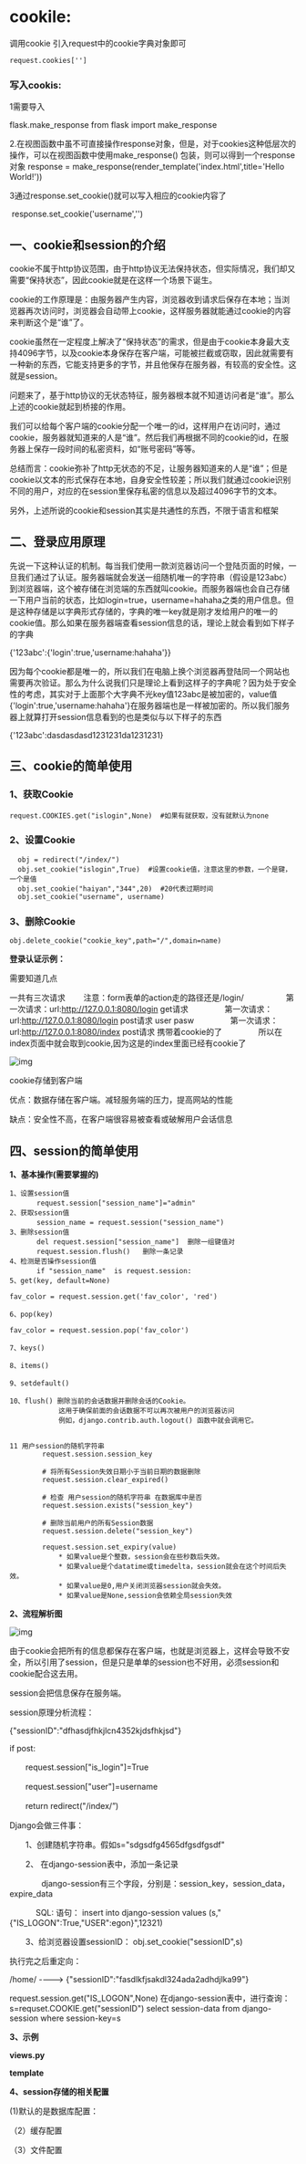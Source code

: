 # cookile:

调用cookie
引入request中的cookie字典对象即可

    request.cookies['']
### 写入cookis:

1需要导入

flask.make_response
from flask import make_response

2.在视图函数中虽不可直接操作response对象，但是，对于cookies这种低层次的操作，可以在视图函数中使用make_response() 
包装，则可以得到一个response对象
response = make_response(render_template('index.html',title='Hello World!'))

3通过response.set_cookie()就可以写入相应的cookie内容了

​	response.set_cookie('username','')

## 一、cookie和session的介绍

cookie不属于http协议范围，由于http协议无法保持状态，但实际情况，我们却又需要“保持状态”，因此cookie就是在这样一个场景下诞生。

cookie的工作原理是：由服务器产生内容，浏览器收到请求后保存在本地；当浏览器再次访问时，浏览器会自动带上cookie，这样服务器就能通过cookie的内容来判断这个是“谁”了。

cookie虽然在一定程度上解决了“保持状态”的需求，但是由于cookie本身最大支持4096字节，以及cookie本身保存在客户端，可能被拦截或窃取，因此就需要有一种新的东西，它能支持更多的字节，并且他保存在服务器，有较高的安全性。这就是session。

问题来了，基于http协议的无状态特征，服务器根本就不知道访问者是“谁”。那么上述的cookie就起到桥接的作用。

我们可以给每个客户端的cookie分配一个唯一的id，这样用户在访问时，通过cookie，服务器就知道来的人是“谁”。然后我们再根据不同的cookie的id，在服务器上保存一段时间的私密资料，如“账号密码”等等。

总结而言：cookie弥补了http无状态的不足，让服务器知道来的人是“谁”；但是cookie以文本的形式保存在本地，自身安全性较差；所以我们就通过cookie识别不同的用户，对应的在session里保存私密的信息以及超过4096字节的文本。

另外，上述所说的cookie和session其实是共通性的东西，不限于语言和框架

## 二、登录应用原理

​      先说一下这种认证的机制。每当我们使用一款浏览器访问一个登陆页面的时候，一旦我们通过了认证。服务器端就会发送一组随机唯一的字符串（假设是123abc）到浏览器端，这个被存储在浏览端的东西就叫cookie。而服务器端也会自己存储一下用户当前的状态，比如login=true，username=hahaha之类的用户信息。但是这种存储是以字典形式存储的，字典的唯一key就是刚才发给用户的唯一的cookie值。那么如果在服务器端查看session信息的话，理论上就会看到如下样子的字典

{'123abc':{'login':true,'username:hahaha'}}

因为每个cookie都是唯一的，所以我们在电脑上换个浏览器再登陆同一个网站也需要再次验证。那么为什么说我们只是理论上看到这样子的字典呢？因为处于安全性的考虑，其实对于上面那个大字典不光key值123abc是被加密的，value值{'login':true,'username:hahaha'}在服务器端也是一样被加密的。所以我们服务器上就算打开session信息看到的也是类似与以下样子的东西

{'123abc':dasdasdasd1231231da1231231}

## 三、cookie的简单使用

### **1、获取Cookie**

```
request.COOKIES.get("islogin",None)  #如果有就获取，没有就默认为none
```

### **2、设置Cookie**

```
  obj = redirect("/index/")
  obj.set_cookie("islogin",True)  #设置cookie值，注意这里的参数，一个是键，一个是值
  obj.set_cookie("haiyan","344",20)  #20代表过期时间
  obj.set_cookie("username", username)
```

### **3、删除Cookie**

```
obj.delete_cookie("cookie_key",path="/",domain=name)
```

 **登录认证示例：**

需要知道几点

一共有三次请求
　　注意：form表单的action走的路径还是/login/
　　　　　第一次请求：url:http://127.0.0.1:8080/login get请求
　　　　   第一次请求：url:http://127.0.0.1:8080/login post请求 user pasw
　　　　   第一次请求：url:http://127.0.0.1:8080/index post请求 携带着cookie的了
　　　　   所以在index页面中就会取到cookie,因为这是的index里面已经有cookie了

![img](https://images2017.cnblogs.com/blog/1184802/201711/1184802-20171101150351857-966823567.png)

cookie存储到客户端

优点：数据存储在客户端。减轻服务端的压力，提高网站的性能

缺点：安全性不高，在客户端很容易被查看或破解用户会话信息

## 四、session的简单使用

**1、基本操作(需要掌握的)**

```
1、设置session值
　　　　request.session["session_name"]="admin"
2、获取session值
　　　　session_name = request.session("session_name")
3、删除session值
　　　　del request.session["session_name"]  删除一组键值对
　　　　request.session.flush()   删除一条记录
4、检测是否操作session值
　　　　if "session_name"  is request.session:
5、get(key, default=None)
 
fav_color = request.session.get('fav_color', 'red')
 
6、pop(key)
 
fav_color = request.session.pop('fav_color')
 
7、keys()
 
8、items()
 
9、setdefault()
 
10、flush() 删除当前的会话数据并删除会话的Cookie。
            这用于确保前面的会话数据不可以再次被用户的浏览器访问
            例如，django.contrib.auth.logout() 函数中就会调用它。
 
 
11 用户session的随机字符串
        request.session.session_key
  
        # 将所有Session失效日期小于当前日期的数据删除
        request.session.clear_expired()
  
        # 检查 用户session的随机字符串 在数据库中是否
        request.session.exists("session_key")
  
        # 删除当前用户的所有Session数据
        request.session.delete("session_key")
  
        request.session.set_expiry(value)
            * 如果value是个整数，session会在些秒数后失效。
            * 如果value是个datatime或timedelta，session就会在这个时间后失效。
            * 如果value是0,用户关闭浏览器session就会失效。
            * 如果value是None,session会依赖全局session失效
```

**2、流程解析图**

![img](https://images2017.cnblogs.com/blog/1184802/201711/1184802-20171101152145982-1740200133.png)

由于cookie会把所有的信息都保存在客户端，也就是浏览器上，这样会导致不安全，所以引用了session，但是只是单单的session也不好用，必须session和cookie配合这去用。

session会把信息保存在服务端。

session原理分析流程：

{"sessionID":"dfhasdjfhkjlcn4352kjdsfhkjsd"}

if  post:

　　request.session["is_login"]=True

　　request.session["user"]=username

　　return redirect("/index/”)

Django会做三件事：

　　1、创建随机字符串。假如s="sdgsdfg4565dfgsdfgsdf" 

　　2、 在django-session表中，添加一条记录

　　　　django-session有三个字段，分别是：session_key，session_data，expire_data

　　　   SQL: 语句： insert into django-session values (s,"{"IS_LOGON":True,"USER":egon}",12321)

　　3、给浏览器设置sessionID：  obj.set_cookie("sessionID",s)  

执行完之后重定向：

/home/ ----> {"sessionID":"fasdlkfjsakdl324ada2adhdjlka99"}

request.session.get("IS_LOGON",None)
在django-session表中，进行查询：
s=requset.COOKIE.get("sessionID")
select session-data from django-session where session-key=s

**3、示例**

**views.py**

**template**

**4、session存储的相关配置**

 (1)默认的是数据库配置：        

（2）缓存配置

（3）文件配置

